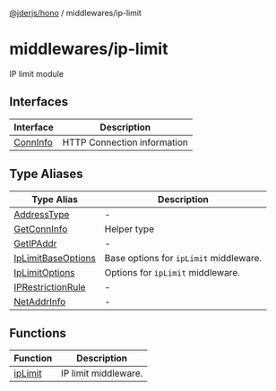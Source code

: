 [@jderjs/hono](../../README.md) / middlewares/ip-limit

# middlewares/ip-limit

IP limit module

## Interfaces

| Interface | Description |
| ------ | ------ |
| [ConnInfo](interfaces/ConnInfo.md) | HTTP Connection information |

## Type Aliases

| Type Alias | Description |
| ------ | ------ |
| [AddressType](type-aliases/AddressType.md) | - |
| [GetConnInfo](type-aliases/GetConnInfo.md) | Helper type |
| [GetIPAddr](type-aliases/GetIPAddr.md) | - |
| [IpLimitBaseOptions](type-aliases/IpLimitBaseOptions.md) | Base options for `ipLimit` middleware. |
| [IpLimitOptions](type-aliases/IpLimitOptions.md) | Options for `ipLimit` middleware. |
| [IPRestrictionRule](type-aliases/IPRestrictionRule.md) | - |
| [NetAddrInfo](type-aliases/NetAddrInfo.md) | - |

## Functions

| Function | Description |
| ------ | ------ |
| [ipLimit](functions/ipLimit.md) | IP limit middleware. |
